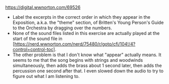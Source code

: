 
https://digital.wwnorton.com/69526
* Label the excerpts in the correct order in which they appear in the Exposition, a.k.a. the "theme" section, of Britten's Young Person's Guide to the Orchestra by dragging over the numbers.
* None of the sound files listed in this exercise are actually played at the start of the sound file in [https://nerd.wwnorton.com/nerd/75480/r/goto/cfi/104!/4?control=control-toc].
* The other problem is that I don't know what "appear" actually means. It seems to me that the song begins with strings and woodwinds simultaneously, then adds the brass about 1 second later, then adds the percussion one second after that. I even slowed down the audio to try to figure out what I am listening to.
